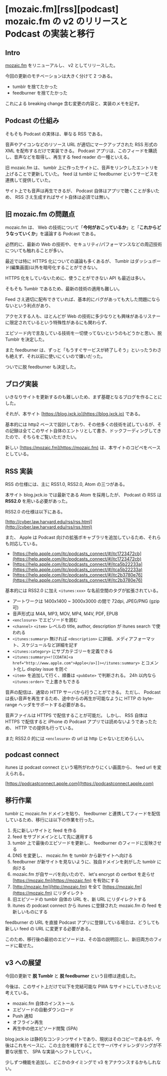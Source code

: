 # [mozaic.fm][rss][podcast] mozaic.fm の v2 のリリースと Podcast の実装と移行

## Intro

[mozaic.fm](https://mozaic.fm) をリニューアルし、 v2 としてリリースした。

今回の更新のモチベーションは大きく分けて 2 つある。

- tumblr を捨てたかった
- feedburner を捨てたかった

これによる breaking change 含む変更の内容と、実装のメモを記す。


## Podcast の仕組み

そもそも Podcast の実体は、単なる RSS である。

音声やアイコンなどのリソース URL が適切にマークアップされた RSS 形式の XML を配布するだけで実装できる。
Podcast アプリは、このフィードを購読し、音声などを取得し、再生する feed reader の一種といえる。

旧 mozaic.fm は、 tumblr 上に作ったサイトに、音声をリンクしたエントリを上げることで更新していた。
feed は tumblr に feedburner というサービスを連携して提供していた。

サイト上でも音声は再生できるが、 Podcast 自体はアプリで聴くことが多いため、 RSS さえ生成すればサイト自体は必須では無い。


## 旧 mozaic.fm の問題点

mozaic.fm は、  Web の技術について「**今何がおこっているか**」と「**これからどうなっていくか**」を議論する Podcast である。

必然的に、最新の Web の技術や、セキュリティ/パフォーマンスなどの周辺技術についても触れることが多い。

最近では特に HTTPS 化についての議論も多くあるが、 Tumblr はダッシュボード(編集画面)以外を暗号化することができない。

HTTPS 化をしていないために、使うことができない API も最近は多い。

そもそも Tumblr であるため、最新の技術の適用も難しい。

Feed さえ適切に配布できていれば、基本的にバグがあっても大した問題にならないという利点があり、

アクセスする人も、ほとんどが Web の技術に多少なりとも興味があるリスナーに限定されているという特殊性があるにも関わらず、

エピソード内で言及している技術を一切使ってないというのもどうかと思い、脱 Tumblr を決定した。

また feedburner は、ずっと「もうすぐサービスが終了しそう」といったうわさも絶えず、それ以前に使いにくいので嫌いだった。

ついでに脱 feedburner も決定した。


## ブログ実装

いきなりサイトを更新するのも難しいため、まず基礎となるブログを作ることにした。

それが、本サイト [https://blog.jxck.io](https://blog.jxck.io) である。

基本的には http2 ベースで設計しており、その他多くの技術を試しているが、その記録は全てこのサイト自体のエントリとして書き、ドックフーディングしてきたので、そちらをご覧いただきたい。

新しい [https://mozaic.fm](https://mozaic.fm) は、本サイトのコピペをベースとしている。


## RSS 実装

RSS の仕様には、主に RSS1.0, RSS2.0, Atom の三つがある。

本サイト blog.jxck.io では最新である Atom を採用したが、 Podcast の RSS は **RSS2.0** を用いる必要があった。

RSS2.0 の仕様は以下にある。

[http://cyber.law.harvard.edu/rss/rss.html](http://cyber.law.harvard.edu/rss/rss.html)


また、 Apple は Podcast 向けの拡張ボキャブラリを追加しているため、それらも対応している。

- [https://help.apple.com/itc/podcasts_connect/#/itc1723472cb](https://help.apple.com/itc/podcasts_connect/#/itc1723472cb)
- [https://help.apple.com/itc/podcasts_connect/#/itca5b22233a](https://help.apple.com/itc/podcasts_connect/#/itca5b22233a)
- [https://help.apple.com/itc/podcasts_connect/#/itc2b3780e76](https://help.apple.com/itc/podcasts_connect/#/itc2b3780e76)


基本的には RSS2.0 に加え `<itunes:xxx>` な名前空間のタグが拡張されている。


- アートワークは 1400x1400 ~ 3000x3000 の間で 72dpi, JPEG/PNG (gzip 可)
- 音声形式は M4A, MP3, MOV, MP4, M4V, PDF, EPUB
- `<enclosure>` でエピソードを囲む
- `<channel>` `<item>` レベルの title, author, description が itunes search で使われる
- `<itunes:summary>` 無ければ `<description>` に詳細、メディアフォーマット、スケジュールなど詳細を記す
- `<itunes:category>` にサブカテゴリーを定義できる
- `<itunes:summary><![CDATA[<a href="http://www.apple.com">Apple</a>]]></itunes:summary>` とコメント化し display issue を防ぐ
- `<item>` を追加して行く、順番は `<pubDate>` で判断される。 24h 以内なら `<itunes:order>` で上書きもできる


音声の配信は、通常の HTTP サーバから行うことができる。
ただし、 Podcast は長い音声を再生するため、途中からの再生が可能なように HTTP の byte-range ヘッダをサポートする必要がある。

音声ファイルは HTTPS で配信することが可能だ。
しかし、 RSS 自体は HTTPS で配信すると iPhone の Podcast アプリでは読めないようであったため、 HTTP での提供も行っている。

また RSS2.0 的には `<enclosure>` の url は http じゃないとだめらしい。

## podcast connect

itunes は podcast connect という場所がわかりにくい画面から、 feed url を変えられる。

[https://podcastconnect.apple.com](https://podcastconnect.apple.com)


## 移行作業

tumblr に mozaic.fm ドメインを貼り、 feedburner と連携してフィードを配信しているため、移行には以下の作業を行った。


1. 先に新しいサイトと feed を作る
1. feed をサブドメインとして先に運用する
1. tumblr 上で最後のエピソードを更新し、 feedburner のフィードに反映させる
1. DNS を変更し、 mozaic.fm を tumblr から新サイトへ向ける
1. feedburner が新サイトを見ないように、独自ドメインを剥がした tumblr に向ける
1. mozaic.fm が自サーバを向いたので、 let's encrypt の certbot を走らせ [https://mozaic.fm](https://mozaic.fm) を有効にする
1. [http://mozaic.fm](http://mozaic.fm) を全て [https://mozaic.fm](https://mozaic.fm) にリダイレクト
1. 旧エピソードの tumblr 自体の URL を、新 URL にリダイレクトする
1. itunes の podcast connect から itunes に登録された mozaic.fm の feed を新しいものにする


feedburner の URL を直接 Podcast アプリに登録している場合は、どうしても新しい feed の URL に変更する必要がある。

このため、移行後の最初のエピソードは、その旨の説明回とし、新旧両方のフィードに載せた。


## v3 への展望

今回の更新で **脱 Tumblr** と **脱 feedburner** という目標は達成した。

今後は、このサイト上だけで以下を完結可能な PWA なサイトにしていきたいと考えている。

- mozaic.fm 自体のインストール
- エピソードの自動ダウンロード
- Push 通知
- オフライン再生
- 再生中の他エピソード閲覧 (SPA)


blog.jxck.io は静的なコンテンツサイトであり、現状はそのコピーであるが、今後はこれをベースに、この土台を維持することでサーバサイドレンダリングが不要な状態で、 SPA な実装へシフトしていく。

少しずつ機能を追加し、どこかのタイミングで v3 をアナウンスするかもしれない。
